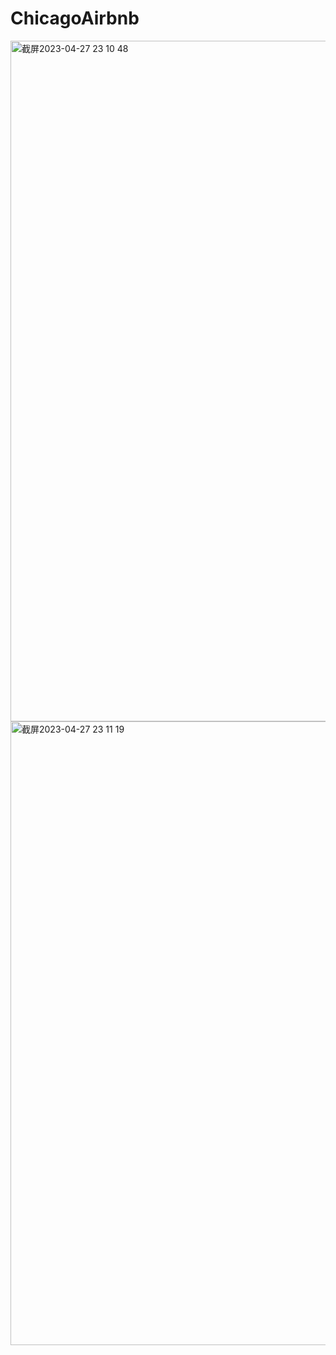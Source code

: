 # ChicagoAirbnb

<img width="1089" alt="截屏2023-04-27 23 10 48" src="https://user-images.githubusercontent.com/71998673/235003241-6a123638-e0c5-42dd-a85d-9e89c36d18e5.png">
<img width="998" alt="截屏2023-04-27 23 11 19" src="https://user-images.githubusercontent.com/71998673/235003248-2a9b0ad3-fefa-46f2-9630-4951004d7a9f.png">
